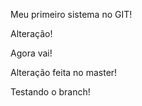 Meu primeiro sistema no GIT!

Alteração!

Agora vai!

Alteração feita no master!

Testando o branch!